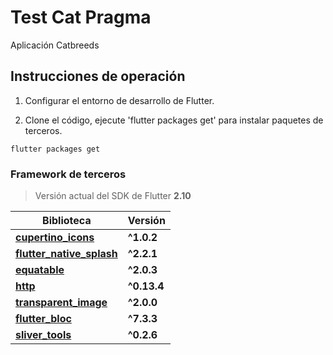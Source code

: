 # Test Cat Pragma
Aplicación Catbreeds

## Instrucciones de operación

1. Configurar el entorno de desarrollo de Flutter.

2. Clone el código, ejecute 'flutter packages get' para instalar paquetes de terceros.
```
flutter packages get
```

### Framework de terceros

> Versión actual del SDK de Flutter **2.10**

| Biblioteca | Versión |
| --------------------------|-------------- |
| **[cupertino_icons](https://pub.dev/packages/cupertino_icons)** | **^1.0.2** |
| **[flutter_native_splash](https://pub.dev/packages/flutter_native_splash)** | **^2.2.1** |
| **[equatable](https://pub.dev/packages/equatable)** | **^2.0.3** |
| **[http](https://pub.dev/packages/http)** | **^0.13.4** |
| **[transparent_image](https://pub.dev/packages/transparent_image)** | **^2.0.0** |
| **[flutter_bloc](https://pub.dev/packages/flutter_bloc)** | **^7.3.3** |
| **[sliver_tools](https://pub.dev/packages/sliver_tools)** | **^0.2.6** |